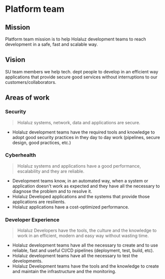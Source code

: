 # Platform team

## Mission

Platform team mission is to help Holaluz development teams to reach development in a safe, fast and scalable way.

## Vision

SU team members we help tech. dept people to develop in an efficient way applications that provide secure good services without interruptions to our customers/collaborators.

## Areas of work

### Security

> Holaluz systems, network, data and applications are secure.

* Holaluz development teams have the required tools and knowledge to adopt good security practices in they day to day work (pipelines, secure design, good practices, etc.)

### Cyberhealth

> Holaluz systems and applications have a good performance, escalability and they are reliable.

* Development teams know, in an automated way, when a system or application doesn't work as expected and they have all the necessary to diagnose the problem and to resolve it.
* Holaluz Developed applications and the systems that provide those applications are resilients.
* Holaluz applications have a cost-optimized performance.

### Developer Experience

> Holaluz Developers have the tools, the culture and the knowledge to work in an efficient, modern and easy way without wasting time.

* Holaluz development teams have all the necessary to create and to use reliable, fast and useful CI/CD pipelines (deployment, test, build, etc).
* Holaluz development teams have all the necessary to test the developments.
* Holaluz Development teams have the tools and the knowledge to create and maintain the infrastructure and  the monitoring.
